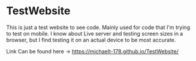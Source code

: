 # TestWebsite

This is just a test website to see code. Mainly used for code that I'm trying to test on mobile. 
I know about Live server and testing screen sizes in a browser, but I find testing it on an actual
device to be most accurate. 

Link Can be found here -> https://michaelt-178.github.io/TestWebsite/
